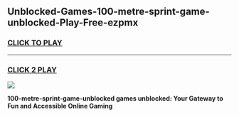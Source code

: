 
## Unblocked-Games-100-metre-sprint-game-unblocked-Play-Free-ezpmx
<h3>
<a href="https://premium76.site?title=100-metre-sprint-game-unblocked&ref=10A">CLICK TO PLAY</a></h3>
<hr>

<h3>
<a href="https://premium76.site?title=100-metre-sprint-game-unblocked&ref=10A">CLICK 2 PLAY</a>
  
</h3>

<a href="https://premium76.site?title=100-metre-sprint-game-unblocked&ref=10A"><img src="https://clearcache.store/games.png"></a>


**100-metre-sprint-game-unblocked games unblocked: Your Gateway to Fun and Accessible Online Gaming**
